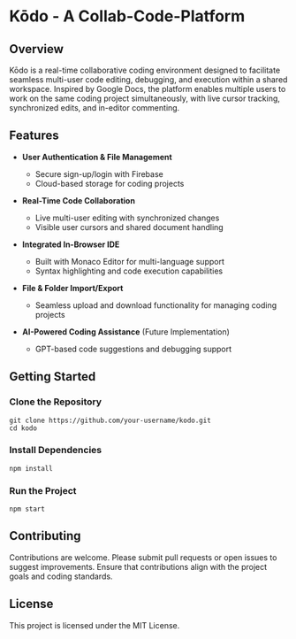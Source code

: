 # Kōdo - A Collab-Code-Platform

## Overview
Kōdo is a real-time collaborative coding environment designed to facilitate seamless multi-user code editing, debugging, and execution within a shared workspace. Inspired by Google Docs, the platform enables multiple users to work on the same coding project simultaneously, with live cursor tracking, synchronized edits, and in-editor commenting.

## Features

- **User Authentication & File Management**
  - Secure sign-up/login with Firebase
  - Cloud-based storage for coding projects

- **Real-Time Code Collaboration**
  - Live multi-user editing with synchronized changes
  - Visible user cursors and shared document handling

- **Integrated In-Browser IDE**
  - Built with Monaco Editor for multi-language support
  - Syntax highlighting and code execution capabilities

- **File & Folder Import/Export**
  - Seamless upload and download functionality for managing coding projects

- **AI-Powered Coding Assistance** (Future Implementation)
  - GPT-based code suggestions and debugging support

## Getting Started

### Clone the Repository
```
git clone https://github.com/your-username/kodo.git
cd kodo
```

### Install Dependencies
```
npm install
```

### Run the Project
```
npm start
```

## Contributing
Contributions are welcome. Please submit pull requests or open issues to suggest improvements. Ensure that contributions align with the project goals and coding standards.

## License
This project is licensed under the MIT License.
